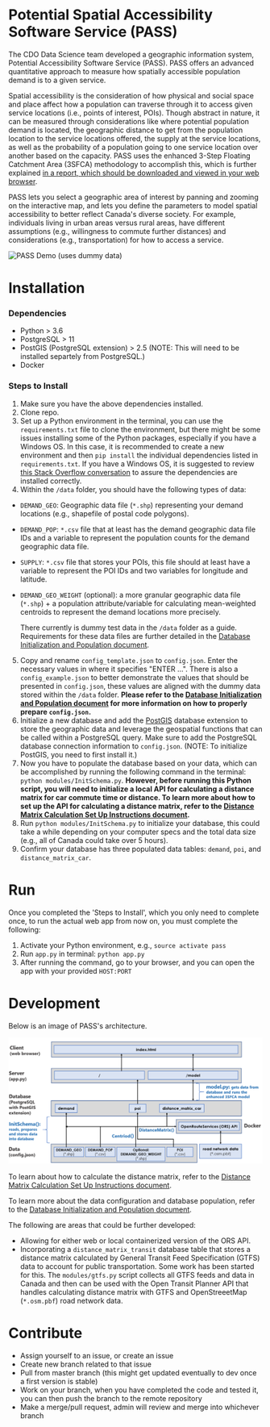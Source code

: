 # Potential Spatial Accessibility Software Service (PASS)

The CDO Data Science team developed a geographic information system, Potential Accessibility Software Service (PASS). PASS offers an advanced quantitative approach to measure how spatially accessible population demand is to a given service.

Spatial accessibility is the consideration of how physical and social space and place affect how a population can traverse through it to access given service locations (i.e., points of interest, POIs). Though abstract in nature, it can be measured through considerations like where potential population demand is located, the geographic distance to get from the population location to the service locations offered, the supply at the service locations, as well as the probability of a population going to one service location over another based on the capacity. PASS uses the enhanced 3-Step Floating Catchment Area (3SFCA) methodology to accomplish this, which is further explained [in a report, which should be downloaded and viewed in your web browser](https://dsd-esdc-edsc.github.io/pass/).

PASS lets you select a geographic area of interest by panning and zooming on the interactive map, and lets you define the parameters to model spatial accessibility to better reflect Canada's diverse society. For example, individuals living in urban areas versus rural areas, have different assumptions (e.g., willingness to commute further distances) and considerations (e.g., transportation) for how to access a service.

![PASS Demo (uses dummy data)](/docs/pass_v0.1.gif)

# Installation

### Dependencies

- Python > 3.6
- PostgreSQL > 11
- PostGIS (PostgreSQL extension) > 2.5 (NOTE: This will need to be installed separtely from PostgreSQL.)
- Docker

### Steps to Install

1. Make sure you have the above dependencies installed.
2. Clone repo.
3. Set up a Python environment in the terminal, you can use the `requirements.txt` file to clone the environment, but there might be some issues installing some of the Python packages, especially if you have a Windows OS. In this case, it is recommended to create a new environment and then `pip install` the individual dependencies listed in `requirements.txt`. If you have a Windows OS, it is suggested to review [this Stack Overflow conversation](https://stackoverflow.com/questions/29222269/is-there-a-way-to-have-a-conditional-requirements-txt-file-for-my-python-applica) to assure the dependencies are installed correctly.
4. Within the `/data` folder, you should have the following types of data:

- `DEMAND_GEO`: Geographic data file (`*.shp`) representing your demand locations (e.g., shapefile of postal code polygons).
- `DEMAND_POP`: `*.csv` file that at least has the demand geographic data file IDs and a variable to represent the population counts for the demand geographic data file.
- `SUPPLY`: `*.csv` file that stores your POIs, this file should at least have a variable to represent the POI IDs and two variables for longitude and latitude.
- `DEMAND_GEO_WEIGHT` (optional): a more granular geographic data file (`*.shp`) + a population attribute/variable for calculating mean-weighted centroids to represent the demand locations more precisely.

  There currently is dummy test data in the `/data` folder as a guide. Requirements for these data files are further detailed in the [Database Initialization and Population document](docs/pass_config.md).

5. Copy and rename `config_template.json` to `config.json`. Enter the necessary values in where it specifies "ENTER ...". There is also a `config_example.json` to better demonstrate the values that should be presented in `config.json`, these values are aligned with the dummy data stored within the `/data` folder. **Please refer to the [Database Initialization and Population document](docs/pass_config.md) for more information on how to properly prepare `config.json`.**
6. Initialize a new database and add the [PostGIS](https://postgis.net/) database extension to store the geographic data and leverage the geospatial functions that can be called within a PostgreSQL query. Make sure to add the PostgreSQL database connection information to `config.json`. (NOTE: To initialize PostGIS, you need to first install it.)
7. Now you have to populate the database based on your data, which can be accomplished by running the following command in the terminal: `python modules/InitSchema.py`. **However, before running this Python script, you will need to initialize a local API for calculating a distance matrix for car commute time or distance. To learn more about how to set up the API for calculating a distance matrix, refer to the [Distance Matrix Calculation Set Up Instructions document](docs/pass_distance_matrix_api.md).**
8. Run `python modules/InitSchema.py` to initialize your database, this could take a while depending on your computer specs and the total data size (e.g., all of Canada could take over 5 hours).
9. Confirm your database has three populated data tables: `demand`, `poi`, and `distance_matrix_car`.

# Run

Once you completed the 'Steps to Install', which you only need to complete once, to run the actual web app from now on, you must complete the following:

1. Activate your Python environment, e.g., `source activate pass`
3. Run `app.py` in terminal: `python app.py`
4. After running the command, go to your browser, and you can open the app with your provided `HOST:PORT`

# Development

Below is an image of PASS's architecture.

![PASS Architecture](docs/pass_architecture.png)

To learn about how to calculate the distance matrix, refer to the [Distance Matrix Calculation Set Up Instructions document](docs/pass_distance_matrix_api.md).

To learn more about the data configuration and database population, refer to the [Database Initialization and Population document](docs/pass_config.md).

The following are areas that could be further developed:

- Allowing for either web or local containerized version of the ORS API.
- Incorporating a `distance_matrix_transit` database table that stores a distance matrix calculated by General Transit Feed Specification (GTFS) data to account for public transportation. Some work has been started for this. The `modules/gtfs.py` script collects all GTFS feeds and data in Canada and then can be used with the Open Transit Planner API that handles calculating distance matrix with GTFS and OpenStreeetMap (`*.osm.pbf`) road network data.

# Contribute

- Assign yourself to an issue, or create an issue
- Create new branch related to that issue
- Pull from master branch (this might get updated eventually to dev once a first version is stable)
- Work on your branch, when you have completed the code and tested it, you can then push the branch to the remote repository
- Make a merge/pull request, admin will review and merge into whichever branch
